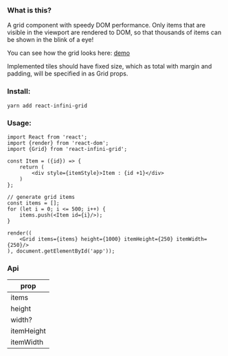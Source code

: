 ### What is this?

A grid component with speedy DOM performance. Only items that are visible in the viewport are rendered to DOM, so that thousands of items can be shown in the blink of a eye!

You can see how the grid looks here:
[demo](https://adamgajzlerowicz.github.io/react-infini-grid)

Implemented tiles should have fixed size, which as total with margin and padding, will be specified in as Grid props.

### Install:

```
yarn add react-infini-grid
```

### Usage:

```
import React from 'react';
import {render} from 'react-dom';
import {Grid} from 'react-infini-grid';

const Item = ({id}) => {
    return (
        <div style={itemStyle}>Item : {id +1}</div>
    )
};

// generate grid items
const items = [];
for (let i = 0; i <= 500; i++) {
    items.push(<Item id={i}/>);
}

render((
    <Grid items={items} height={1000} itemHeight={250} itemWidth={250}/>
), document.getElementById('app'));
```

### Api

| prop       |
| ---------- |
| items      | jsx components that will be rendered in the grid |
| height     | Height of the grid |
| width?     | Width of the grid. This param is optional |
| itemHeight | Declared height of a tile |
| itemWidth  | Declared width of a tile |

